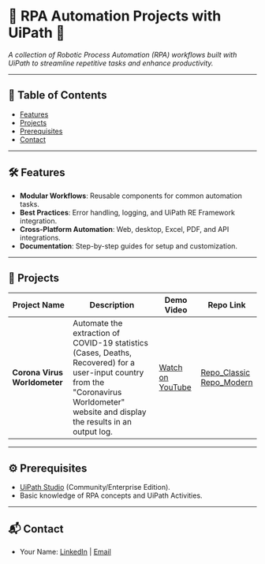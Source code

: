 # 🚀 RPA Automation Projects with UiPath 🤖
 
*A collection of Robotic Process Automation (RPA) workflows built with UiPath to streamline repetitive tasks and enhance productivity.*

---

## 📌 Table of Contents
- [Features](#features)
- [Projects](#projects)
- [Prerequisites](#prerequisites)
- [Contact](#contact)

---

## 🛠 Features
- **Modular Workflows**: Reusable components for common automation tasks.
- **Best Practices**: Error handling, logging, and UiPath RE Framework integration.
- **Cross-Platform Automation**: Web, desktop, Excel, PDF, and API integrations.
- **Documentation**: Step-by-step guides for setup and customization.

---

## 📂 Projects

| Project Name | Description | Demo Video | Repo Link | 
|--------------|-------------|------------|-----------|
| **Corona Virus Worldometer** | Automate the extraction of COVID-19 statistics (Cases, Deaths, Recovered) for a user-input country from the "Coronavirus Worldometer" website and display the results in an output log. | [Watch on YouTube](https://www.youtube.com/watch?v=XqKEW6Bv-m8) | [Repo_Classic](/Corona%20Virus%20Worldometer) <br> [Repo_Modern](/Corona%20Virus%20Worldometer%20(Modern)) |


---

## ⚙️ Prerequisites
- [UiPath Studio](https://www.uipath.com/downloads) (Community/Enterprise Edition).
- Basic knowledge of RPA concepts and UiPath Activities.


---

## 📬 Contact 
- Your Name: [LinkedIn](https://www.linkedin.com/in/m0hamedsaeed/) | [Email](msaeed.abdelrazek@gmail.com)
